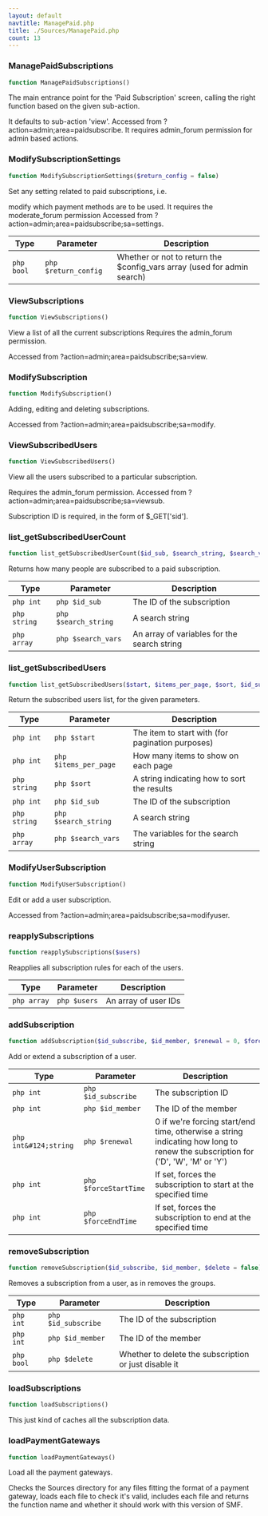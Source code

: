 ```yaml
---
layout: default
navtitle: ManagePaid.php
title: ./Sources/ManagePaid.php
count: 13
---
```


### ManagePaidSubscriptions

```php
function ManagePaidSubscriptions()
```
The main entrance point for the 'Paid Subscription' screen, calling
the right function based on the given sub-action.

It defaults to sub-action 'view'.
Accessed from ?action=admin;area=paidsubscribe.
It requires admin_forum permission for admin based actions.

### ModifySubscriptionSettings

```php
function ModifySubscriptionSettings($return_config = false)
```
Set any setting related to paid subscriptions, i.e.

modify which payment methods are to be used.
It requires the moderate_forum permission
Accessed from ?action=admin;area=paidsubscribe;sa=settings.

Type|Parameter|Description
---|---|---
```php bool```|```php $return_config```|Whether or not to return the $config_vars array (used for admin search)

### ViewSubscriptions

```php
function ViewSubscriptions()
```
View a list of all the current subscriptions
Requires the admin_forum permission.

Accessed from ?action=admin;area=paidsubscribe;sa=view.

### ModifySubscription

```php
function ModifySubscription()
```
Adding, editing and deleting subscriptions.

Accessed from ?action=admin;area=paidsubscribe;sa=modify.

### ViewSubscribedUsers

```php
function ViewSubscribedUsers()
```
View all the users subscribed to a particular subscription.

Requires the admin_forum permission.
Accessed from ?action=admin;area=paidsubscribe;sa=viewsub.

Subscription ID is required, in the form of $_GET['sid'].

### list_getSubscribedUserCount

```php
function list_getSubscribedUserCount($id_sub, $search_string, $search_vars = array())
```
Returns how many people are subscribed to a paid subscription.



Type|Parameter|Description
---|---|---
```php int```|```php $id_sub```|The ID of the subscription
```php string```|```php $search_string```|A search string
```php array```|```php $search_vars```|An array of variables for the search string

### list_getSubscribedUsers

```php
function list_getSubscribedUsers($start, $items_per_page, $sort, $id_sub, $search_string, $search_vars = array())
```
Return the subscribed users list, for the given parameters.



Type|Parameter|Description
---|---|---
```php int```|```php $start```|The item to start with (for pagination purposes)
```php int```|```php $items_per_page```|How many items to show on each page
```php string```|```php $sort```|A string indicating how to sort the results
```php int```|```php $id_sub```|The ID of the subscription
```php string```|```php $search_string```|A search string
```php array```|```php $search_vars```|The variables for the search string

### ModifyUserSubscription

```php
function ModifyUserSubscription()
```
Edit or add a user subscription.

Accessed from ?action=admin;area=paidsubscribe;sa=modifyuser.

### reapplySubscriptions

```php
function reapplySubscriptions($users)
```
Reapplies all subscription rules for each of the users.



Type|Parameter|Description
---|---|---
```php array```|```php $users```|An array of user IDs

### addSubscription

```php
function addSubscription($id_subscribe, $id_member, $renewal = 0, $forceStartTime = 0, $forceEndTime = 0)
```
Add or extend a subscription of a user.



Type|Parameter|Description
---|---|---
```php int```|```php $id_subscribe```|The subscription ID
```php int```|```php $id_member```|The ID of the member
```php int&#124;string```|```php $renewal```|0 if we're forcing start/end time, otherwise a string indicating how long to renew the subscription for ('D', 'W', 'M' or 'Y')
```php int```|```php $forceStartTime```|If set, forces the subscription to start at the specified time
```php int```|```php $forceEndTime```|If set, forces the subscription to end at the specified time

### removeSubscription

```php
function removeSubscription($id_subscribe, $id_member, $delete = false)
```
Removes a subscription from a user, as in removes the groups.



Type|Parameter|Description
---|---|---
```php int```|```php $id_subscribe```|The ID of the subscription
```php int```|```php $id_member```|The ID of the member
```php bool```|```php $delete```|Whether to delete the subscription or just disable it

### loadSubscriptions

```php
function loadSubscriptions()
```
This just kind of caches all the subscription data.



### loadPaymentGateways

```php
function loadPaymentGateways()
```
Load all the payment gateways.

Checks the Sources directory for any files fitting the format of a payment gateway,
loads each file to check it's valid, includes each file and returns the
function name and whether it should work with this version of SMF.

